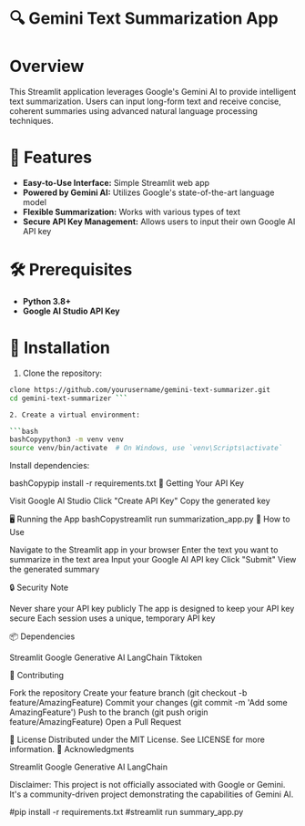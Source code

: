 # 🔍 Gemini Text Summarization App

# Overview
This Streamlit application leverages Google's Gemini AI to provide intelligent text summarization. Users can input long-form text and receive concise, coherent summaries using advanced natural language processing techniques.

# 🌟 Features
- **Easy-to-Use Interface:** Simple Streamlit web app
- **Powered by Gemini AI:** Utilizes Google's state-of-the-art language model
- **Flexible Summarization:** Works with various types of text
- **Secure API Key Management:** Allows users to input their own Google AI API key

# 🛠 Prerequisites

- **Python 3.8+**
- **Google AI Studio API Key**

# 🚀 Installation

1. Clone the repository:

```bash
clone https://github.com/yourusername/gemini-text-summarizer.git
cd gemini-text-summarizer ```

2. Create a virtual environment:

```bash
bashCopypython3 -m venv venv
source venv/bin/activate  # On Windows, use `venv\Scripts\activate`
```

Install dependencies:

bashCopypip install -r requirements.txt
🔑 Getting Your API Key

Visit Google AI Studio
Click "Create API Key"
Copy the generated key

🖥 Running the App
bashCopystreamlit run summarization_app.py
📝 How to Use

Navigate to the Streamlit app in your browser
Enter the text you want to summarize in the text area
Input your Google AI API key
Click "Submit"
View the generated summary

🔒 Security Note

Never share your API key publicly
The app is designed to keep your API key secure
Each session uses a unique, temporary API key

📦 Dependencies

Streamlit
Google Generative AI
LangChain
Tiktoken

🤝 Contributing

Fork the repository
Create your feature branch (git checkout -b feature/AmazingFeature)
Commit your changes (git commit -m 'Add some AmazingFeature')
Push to the branch (git push origin feature/AmazingFeature)
Open a Pull Request

📄 License
Distributed under the MIT License. See LICENSE for more information.
🙌 Acknowledgments

Streamlit
Google Generative AI
LangChain


Disclaimer: This project is not officially associated with Google or Gemini. It's a community-driven project demonstrating the capabilities of Gemini AI.

#pip install -r requirements.txt
#streamlit run summary_app.py